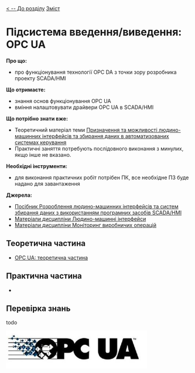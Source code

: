 [< -- До розділу](../README.md)         [Зміст](../../contents.md)

# Підсистема введення/виведення: OPC UA

**Про що:**

- про функціонування технології OPC DA з точки зору розробника проекту SCADA/HMI

**Що отримаєте:**

- знання основ функціонування OPC UA
- вміння налаштовувати драйвери OPC UA в SCADA/HMI

**Що потрібно знати вже:**

- Теоретичний матеріал теми [Призначення та можливості людино-машинних інтерфейсів та збирання даних в автоматизованих системах керування](../basic/README.md)
- Практичні заняття потребують послідовного виконання з минулих, якщо інше не вказано. 

**Необхідні інструменти:**

- для виконання практичних робіт потрібен ПК, все необхідне ПЗ буде надано для завантаження

**Джерела:** 

- [Посібник Розроблення людино-машинних інтерфейсів та систем збирання даних з використанням програмних засобів SCADA/HMI](https://pupenasan.github.io/hmibook/)
- [Матеріали дисципліни Людино-машинні інтерфейси](https://pupenasan.github.io/hmi)
- [Матеріали дисципліни Моніторинг виробничих операцій](https://pupenasan.github.io/monitorproduction)

## Теоретична частина

- [OPC UA: теоретична частина](teor.md)

## Практична частина

- 

## Перевірка знань

todo

![teaser-lg](media/teaser-lg.jpg)